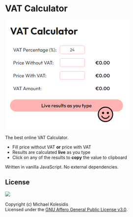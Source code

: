 # VAT Calculator

![Screenshot](assets/screenshot.png)

The best online VAT Calculator.

* Fill price without VAT __or__ price with VAT
* Results are calculated __live__ as you type
* Click on any of the results to __copy__ the value to clipboard

Written in vanilla JavaScript. No external dependencies.

## License

<a href="https://www.gnu.org/licenses/agpl-3.0.html"><img src="https://upload.wikimedia.org/wikipedia/commons/0/06/AGPLv3_Logo.svg" height="100px" /></a>

Copyright (c) Michael Kolesidis<br>
Licensed under the [GNU Affero General Public License v3.0](https://www.gnu.org/licenses/agpl-3.0.html).
